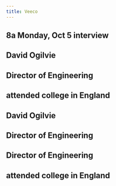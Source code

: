 ```yaml
---
title: Veeco
---
```


## 8a Monday, Oct 5 interview
## David Ogilvie
## Director of Engineering
## attended college in England
## David Ogilvie
## Director of Engineering
## Director of Engineering
## attended college in England
